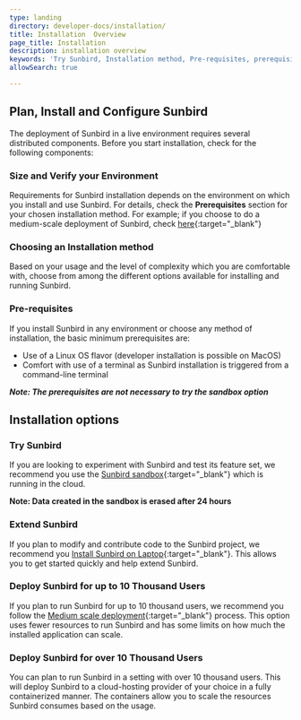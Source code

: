 ```yaml
---
type: landing
directory: developer-docs/installation/
title: Installation  Overview
page_title: Installation
description: installation overview
keywords: 'Try Sunbird, Installation method, Pre-requisites, prerequisites, Sandbox, Deployment'
allowSearch: true

---
```


## Plan, Install and Configure Sunbird 
The deployment of Sunbird in a live environment requires several distributed components. Before you start installation, check for the following components:

### Size and Verify your Environment

Requirements for Sunbird installation depends on the environment on which you install and use Sunbird. 
For details, check the **Prerequisites** section for your chosen installation method. For example; if you choose to do a medium-scale deployment of Sunbird, check [here](http://www.sunbird.org/developer-docs/installation/medium_scale_deploy/#pre-requisites){:target="_blank"} 

### Choosing an Installation method

Based on your usage and the level of complexity which you are comfortable with, choose from among the different options available for installing and running Sunbird.

### Pre-requisites

If you install Sunbird in any environment or choose any method of installation, the basic minimum prerequisites are: 

   - Use of a Linux OS flavor (developer installation is possible on MacOS)
   - Comfort with use of a terminal as Sunbird installation is triggered from a command-line terminal

***Note: The prerequisites are not necessary to try the sandbox option***

## Installation options

### Try Sunbird

If you are looking to experiment with Sunbird and test its feature set, we recommend you use the [Sunbird sandbox](https://staging.open-sunbird.org/){:target="_blank"} which is running in the cloud. 

**Note: Data created in the sandbox is erased after 24 hours**

### Extend Sunbird

If you plan to modify and contribute code to the Sunbird project, we recommend you [Install Sunbird on Laptop]( developer-docs/installation/installing_sunbirdon_laptop/){:target="_blank"}. This allows you to get started quickly and help extend Sunbird.

### Deploy Sunbird for up to 10 Thousand Users

If you plan to run Sunbird for up to 10 thousand users, we recommend you follow the [Medium scale deployment](developer-docs/installation/medium_scale_deploy/){:target="_blank"} process. This option uses fewer resources to run Sunbird and has some limits on how much the installed application can scale.

### Deploy Sunbird for over 10 Thousand Users 

You can plan to run Sunbird in a setting with over 10 thousand users. This will deploy Sunbird to a cloud-hosting provider of your choice in a fully containerized manner. The containers allow you to scale the resources Sunbird consumes based on the usage.

